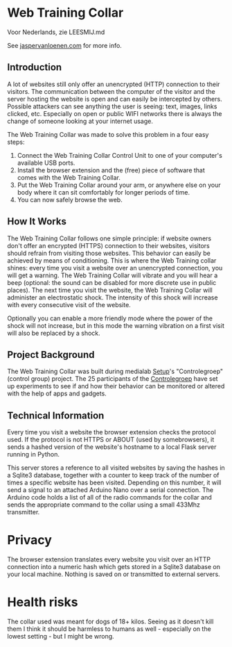 # Web Training Collar

Voor Nederlands, zie LEESMIJ.md

See [jaspervanloenen.com](http://www.jaspervanloenen.com) for more info.

## Introduction


A lot of websites still only offer an unencrypted (HTTP) connection to their visitors. The communication between the computer of the visitor and the server hosting the website is open and can easily be intercepted by others. Possible attackers can see anything the user is seeing: text, images, links clicked, etc. Especially on open or public WIFI networks there is always the change of someone looking at your internet usage.

The Web Training Collar was made to solve this problem in a four easy steps:

1. Connect the Web Training Collar Control Unit to one of your computer's available USB ports.
2. Install the browser extension and the (free) piece of software that comes with the Web Training Collar.
3. Put the Web Training Collar around your arm, or anywhere else on your body where it can sit comfortably for longer periods of time.
4. You can now safely browse the web.

## How It Works
The Web Training Collar follows one simple principle: if website owners don't offer an encrypted (HTTPS) connection to their websites, visitors should refrain from visiting those websites. This behavior can easily be achieved by means of conditioning. This is where the Web Training collar shines: every time you visit a website over an unencrypted connection, you will get a warning. The Web Training Collar will vibrate and you will hear a beep (optional: the sound can be disabled for more discrete use in public places). The next time you visit the website, the Web Training Collar will administer an electrostatic shock. The intensity of this shock will increase with every consecutive visit of the website.

Optionally you can enable a more friendly mode where the power of the shock will not increase, but in this mode the warning vibration on a first visit will also be replaced by a shock.

## Project Background
The Web Training Collar was built during medialab [Setup](http://www.setup.nl)'s "Controlegroep" (control group) project. The 25 participants of the [Controlegroep](http://www.controlegroep.nl/) have set up experiments to see if and how their behavior can be monitored or altered with the help of apps and gadgets.

## Technical Information
Every time you visit a website the browser extension checks the protocol used. If the protocol is not HTTPS or ABOUT (used by somebrowsers), it sends a hashed version of the website's hostname to a local Flask server running in Python.

This server stores a reference to all visited websites by saving the hashes in a Sqlite3 database, together with a counter to keep track of the number of times a specific website has been visited. Depending on this number, it will send a signal to an attached Arduino Nano over a serial connection. The Arduino code holds a list of all of the radio commands for the collar and sends the appropriate command to the collar using a small 433Mhz transmitter.

# Privacy
The browser extension translates every website you visit over an HTTP connection into a numeric hash which gets stored in a Sqlite3 database on your local machine. Nothing is saved on or transmitted to external servers.

# Health risks
The collar used was meant for dogs of 18+ kilos. Seeing as it doesn't kill them I think it should be harmless to humans as well - especially on the lowest setting - but I might be wrong.
